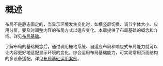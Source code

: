 # 概述


布局不是静态固定的，当显示环境发生变化时，如横竖屏切换、调节字体大小、应用分屏，要及时调整内容的布局方式以适应变化。本章提供了布局基础的概念和介绍。详见[布局基础](design-grid.md)。


了解布局的基础概念后，通过调用栅格系统、自适应布局和响应式布局能力就可以让内容更好地适配显示环境的变化。综合运用布局基础能力，可实现常用页面结构的多设备适配。详见[布局基础运用案例](design-layout-cases.md)。
